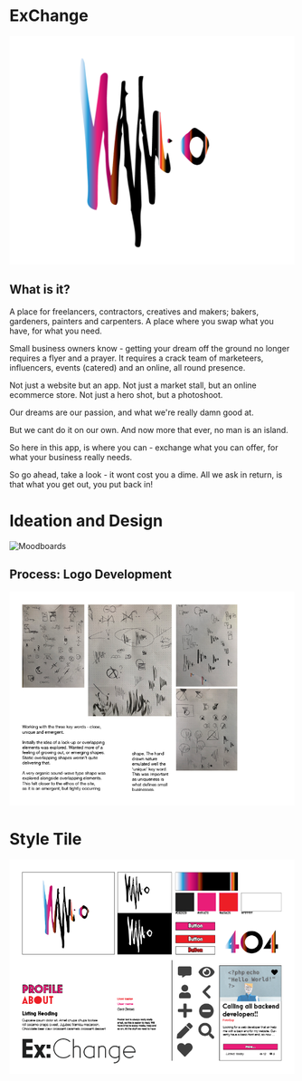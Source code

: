 # ExChange

![Logo](/READMEassets/logoColour-14.png)

## What is it?

A place for freelancers, contractors, creatives and makers; bakers, gardeners, painters and carpenters. A place where you swap what you have, for what you need. 

Small business owners know - getting your dream off the ground no longer requires a flyer and a prayer. It requires a crack team of marketeers, influencers, events (catered) and an online, all round presence. 

Not just a website but an app. Not just a market stall, but an online ecommerce store. Not just a hero shot, but a photoshoot. 

Our dreams are our passion, and what we're really damn good at. 

But we cant do it on our own. And now more that ever, no man is an island. 

So here in this app, is where you can - exchange what you can offer, for what your business really needs. 

So go ahead, take a look - it wont cost you a dime. All we ask in return, is that what you get out, you put back in! 


# Ideation and Design
![Moodboards](/READMEassets/CollatedMoodboards.png)

## Process: Logo Development 
![DesignDevlopment](/READMEassets/Design_Development.png)

# Style Tile
![StyleTile](/READMEassets/style_tile.png)